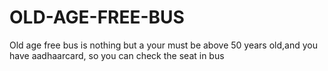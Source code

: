 # OLD-AGE-FREE-BUS
Old age free bus is nothing but a your must be above 50 years old,and you have aadhaarcard, so you can check the seat in bus  

